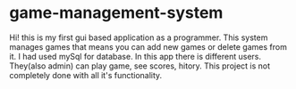 # game-management-system
Hi! this is my first gui based application as a programmer. This system manages games that means you can add new games or delete games from it.
I had used mySql for database. In this app there is different users. They(also admin) can play game, see scores, hitory.
This project is not completely done with all it's functionality.
